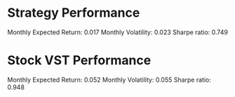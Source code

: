 # Strategy Performance
Monthly Expected Return: 0.017
Monthly Volatility: 0.023
Sharpe ratio: 0.749
# Stock VST Performance
Monthly Expected Return: 0.052
Monthly Volatility: 0.055
Sharpe ratio: 0.948

